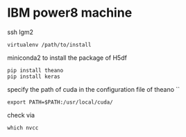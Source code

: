 # IBM power8 machine
ssh lgm2

```
virtualenv /path/to/install
```

miniconda2 to install the package of H5df
```
pip install theano 
pip install keras
```
specify the path of cuda in the configuration file of theano ``

```
export PATH=$PATH:/usr/local/cuda/
```
check via 
``` 
which nvcc
```
